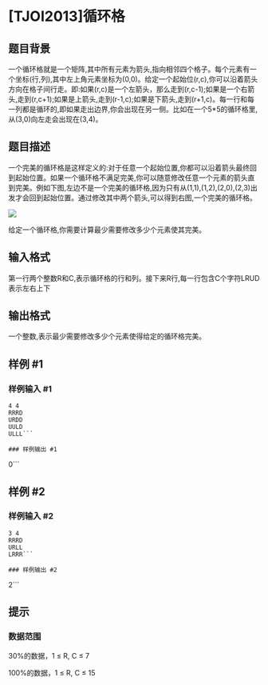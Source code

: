 # [TJOI2013]循环格

## 题目背景

一个循环格就是一个矩阵,其中所有元素为箭头,指向相邻四个格子。每个元素有一个坐标(行,列),其中左上角元素坐标为(0,0)。给定一个起始位(r,c),你可以沿着箭头方向在格子间行走。即:如果(r,c)是一个左箭头，那么走到(r,c-1);如果是一个右箭头,走到(r,c+1);如果是上箭头,走到(r-1,c);如果是下箭头,走到(r+1,c)。每一行和每一列都是循环的,即如果走出边界,你会出现在另一侧。比如在一个5\*5的循环格里,从(3,0)向左走会出现在(3,4)。


## 题目描述

一个完美的循环格是这样定义的:对于任意一个起始位置,你都可以沿着箭头最终回到起始位置。如果一个循环格不满足完美,你可以随意修改任意一个元素的箭头直到完美。例如下图,左边不是一个完美的循环格,因为只有从(1,1),(1,2),(2,0),(2,3)出发才会回到起始位置。通过修改其中两个箭头,可以得到右图,一个完美的循环格。

 ![](https://cdn.luogu.com.cn/upload/pic/10987.png) 

给定一个循环格,你需要计算最少需要修改多少个元素使其完美。


## 输入格式

第一行两个整数R和C,表示循环格的行和列。接下来R行,每一行包含C个字符LRUD表示左右上下


## 输出格式

一个整数,表示最少需要修改多少个元素使得给定的循环格完美。


## 样例 #1

### 样例输入 #1
```
4 4
RRRD
URDD
UULD
ULLL```

### 样例输出 #1

```
0```

## 样例 #2

### 样例输入 #2
```
3 4
RRRD
URLL
LRRR```

### 样例输出 #2

```
2```

## 提示

### 数据范围

30%的数据，1 ≤ R, C ≤ 7

100%的数据，1 ≤ R, C ≤ 15

